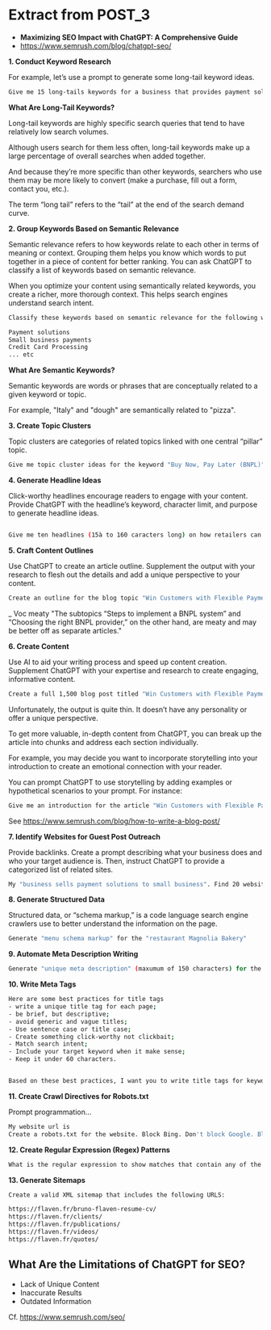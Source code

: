 # Extract from POST_3

- **Maximizing SEO Impact with ChatGPT: A Comprehensive Guide**
- https://www.semrush.com/blog/chatgpt-seo/



**1. Conduct Keyword Research**

For example, let’s use a prompt to generate some long-tail keyword ideas.

```bash
Give me 15 long-tails keywords for a business that provides payment solution ot small businesses
```

**What Are Long-Tail Keywords?**

Long-tail keywords are highly specific search queries that tend to have relatively low search volumes. 

Although users search for them less often, long-tail keywords make up a large percentage of overall searches when added together. 

And because they’re more specific than other keywords, searchers who use them may be more likely to convert (make a purchase, fill out a form, contact you, etc.).

The term “long tail” refers to the “tail” at the end of the search demand curve. 


**2. Group Keywords Based on Semantic Relevance**

Semantic relevance refers to how keywords relate to each other in terms of meaning or context. Grouping them helps you know which words to put together in a piece of content for better ranking. You can ask ChatGPT to classify a list of keywords based on semantic relevance.

When you optimize your content using semantically related keywords, you create a richer, more thorough context. This helps search engines understand search intent.


```bash
Classify these keywords based on semantic relevance for the following words:

Payment solutions
Small business payments
Credit Card Processing
... etc


```

**What Are Semantic Keywords?**

Semantic keywords are words or phrases that are conceptually related to a given keyword or topic. 

For example, "Italy" and "dough" are semantically related to "pizza".


**3. Create Topic Clusters**

Topic clusters are categories of related topics linked with one central “pillar” topic.


```bash
Give me topic cluster ideas for the keyword "Buy Now, Pay Later (BNPL)" 

```


**4. Generate Headline Ideas**

Click-worthy headlines encourage readers to engage with your content. Provide ChatGPT with the headline’s keyword, character limit, and purpose to generate headline ideas.


```bash

Give me ten headlines (15à to 160 caracters long) on how retailers can implement "Buy Now, Pay Later" (BNPL)
```


**5. Craft Content Outlines**

Use ChatGPT to create an article outline. Supplement the output with your research to flesh out the details and add a unique perspective to your content.

```bash
Create an outline for the blog topic "Win Customers with Flexible Payments: The BNPL Advantage"


```

_ Voc meaty  "The subtopics “Steps to implement a BNPL system” and “Choosing the right BNPL provider,” on the other hand, are meaty and may be better off as separate articles." 


**6. Create Content**

Use AI to aid your writing process and speed up content creation. Supplement ChatGPT with your expertise and research to create engaging, informative content.

```bash
Create a full 1,500 blog post titled "Win Customers with Flexible Payments: The BNPL Advantage". Use the outline above.
```


Unfortunately, the output is quite thin. It doesn’t have any personality or offer a unique perspective.

To get more valuable, in-depth content from ChatGPT, you can break up the article into chunks and address each section individually. 

For example, you may decide you want to incorporate storytelling into your introduction to create an emotional connection with your reader. 

You can prompt ChatGPT to use storytelling by adding examples or hypothetical scenarios to your prompt. For instance:

```bash
Give me an introduction for the article "Win Customers with Flexible Payments: The BNPL Advantage". Highlight an example of a customer
```

See https://www.semrush.com/blog/how-to-write-a-blog-post/

**7. Identify Websites for Guest Post Outreach**

Provide backlinks. Create a prompt describing what your business does and who your target audience is. Then, instruct ChatGPT to provide a categorized list of related sites. 


```bash
My "business sells payment solutions to small business". Find 20 websites for guest post outreach and divide them into categories.
```

**8. Generate Structured Data**

Structured data, or “schema markup,” is a code language search engine crawlers use to better understand the information on the page. 

```bash
Generate "menu schema markup" for the "restaurant Magnolia Bakery"
```


**9. Automate Meta Description Writing**

```bash
Generate "unique meta description" (maxumum of 150 characters) for the keyword phrase: "small business payment solution"
```


**10. Write Meta Tags**

```bash
Here are some best practices for title tags
- write a unique title tag for each page;
- be brief, but descriptive;
- avoid generic and vague titles;
- Use sentence case or title case;
- Create something click-worthy not clickbait;
- Match search intent;
- Include your target keyword when it make sense;
- Keep it under 60 characters.


Based on these best practices, I want you to write title tags for keyword best payment solutions for small businesses. Give me 5 options for the title tag.
```



**11. Create Crawl Directives for Robots.txt**

Prompt programmation...

```bash
My website url is 
Create a robots.txt for the website. Block Bing. Don't block Google. Block the page company/legal from all search engines. Include the xml sitemap (default location).
```


**12. Create Regular Expression (Regex) Patterns**

```bash
What is the regular expression to show matches that contain any of the following keywords in it: "credit card", "debit card", "payment processing" and "wire transfer", 

```

**13. Generate Sitemaps**


```bash
Create a valid XML sitemap that includes the following URLS:

https://flaven.fr/bruno-flaven-resume-cv/
https://flaven.fr/clients/
https://flaven.fr/publications/
https://flaven.fr/videos/
https://flaven.fr/quotes/

```



## What Are the Limitations of ChatGPT for SEO?
- Lack of Unique Content
- Inaccurate Results
- Outdated Information

Cf. https://www.semrush.com/seo/
